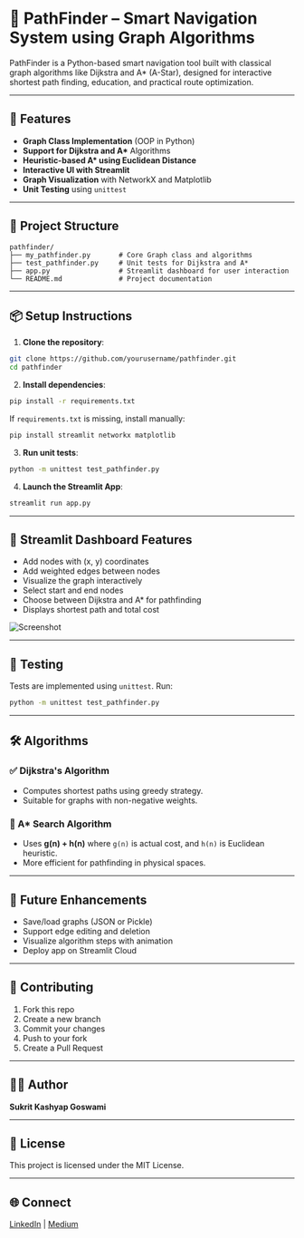 # 🧭 PathFinder – Smart Navigation System using Graph Algorithms

PathFinder is a Python-based smart navigation tool built with classical graph algorithms like Dijkstra and A* (A-Star), designed for interactive shortest path finding, education, and practical route optimization.

---

## 🚀 Features

- **Graph Class Implementation** (OOP in Python)
- **Support for Dijkstra and A\*** Algorithms
- **Heuristic-based A\* using Euclidean Distance**
- **Interactive UI with Streamlit**
- **Graph Visualization** with NetworkX and Matplotlib
- **Unit Testing** using `unittest`

---

## 🧱 Project Structure

```
pathfinder/
├── my_pathfinder.py       # Core Graph class and algorithms
├── test_pathfinder.py     # Unit tests for Dijkstra and A*
├── app.py                 # Streamlit dashboard for user interaction
└── README.md              # Project documentation
```

---

## 📦 Setup Instructions

1. **Clone the repository**:
```bash
git clone https://github.com/yourusername/pathfinder.git
cd pathfinder
```

2. **Install dependencies**:
```bash
pip install -r requirements.txt
```

If `requirements.txt` is missing, install manually:
```bash
pip install streamlit networkx matplotlib
```

3. **Run unit tests**:
```bash
python -m unittest test_pathfinder.py
```

4. **Launch the Streamlit App**:
```bash
streamlit run app.py
```

---

## 🎯 Streamlit Dashboard Features

- Add nodes with (x, y) coordinates
- Add weighted edges between nodes
- Visualize the graph interactively
- Select start and end nodes
- Choose between Dijkstra and A* for pathfinding
- Displays shortest path and total cost

![Screenshot](screenshot.png) <!-- Optional: Add a screenshot -->

---

## 🧪 Testing

Tests are implemented using `unittest`. Run:
```bash
python -m unittest test_pathfinder.py
```

---

## 🛠️ Algorithms

### ✅ Dijkstra's Algorithm
- Computes shortest paths using greedy strategy.
- Suitable for graphs with non-negative weights.

### 🌟 A* Search Algorithm
- Uses **g(n) + h(n)** where `g(n)` is actual cost, and `h(n)` is Euclidean heuristic.
- More efficient for pathfinding in physical spaces.

---

## 🔮 Future Enhancements
- Save/load graphs (JSON or Pickle)
- Support edge editing and deletion
- Visualize algorithm steps with animation
- Deploy app on Streamlit Cloud

---

## 🤝 Contributing

1. Fork this repo
2. Create a new branch
3. Commit your changes
4. Push to your fork
5. Create a Pull Request

---

## 🧑‍💻 Author

**Sukrit Kashyap Goswami**

---

## 📄 License

This project is licensed under the MIT License.

---

## 🌐 Connect

[LinkedIn](https://www.linkedin.com/in/sukritkashyapgoswami/) | [Medium](https://medium.com/@6sukritgoswami)
